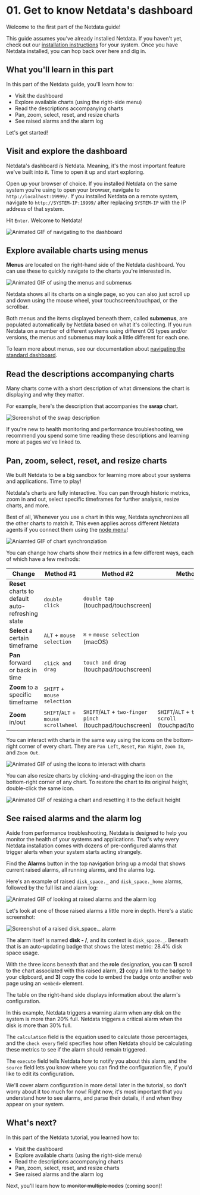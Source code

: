 # 01. Get to know Netdata's dashboard

Welcome to the first part of the Netdata guide!

This guide assumes you've already installed Netdata. If you haven't yet, check
out our [installation instructions](../../packaging/installer) for your system.
Once you have Netdata installed, you can hop back over here and dig in.

## What you'll learn in this part

In this part of the Netdata guide, you'll learn how to:

-   Visit the dashboard
-   Explore available charts (using the right-side menu)
-   Read the descriptions accompanying charts
-   Pan, zoom, select, reset, and resize charts
-   See raised alarms and the alarm log

Let's get started!

## Visit and explore the dashboard

Netdata's dashboard _is_ Netdata. Meaning, it's the most important feature we've
built into it. Time to open it up and start exploring.

Open up your browser of choice. If you installed Netdata on the same system
you're using to open your browser, navigate to `http://localhost:19999/`. If you
installed Netdata on a remote system, navigate to `http://SYSTEM-IP:19999/`
after replacing `SYSTEM-IP` with the IP address of that system.

Hit `Enter`. Welcome to Netdata!

![Animated GIF of navigating to the dashboard](https://user-images.githubusercontent.com/1153921/63463901-fcb9c800-c412-11e9-8f67-8fe182e8b0d2.gif)

## Explore available charts using menus

**Menus** are located on the right-hand side of the Netdata dashboard. You can
use these to quickly navigate to the charts you're interested in.

![Animated GIF of using the menus and submenus](https://user-images.githubusercontent.com/1153921/63464031-3ee30980-c413-11e9-886a-44594f60e0a9.gif)

Netdata shows all its charts on a single page, so you can also just scroll up
and down using the mouse wheel, your touchscreen/touchpad, or the scrollbar.

Both menus and the items displayed beneath them, called **submenus**, are
populated automatically by Netdata based on what it's collecting. If you run
Netdata on a number of different systems using different OS types and/or
versions, the menus and submenus may look a little different for each one.

To learn more about menus, see our documentation about [navigating the standard
dashboard](../../web/gui/README.md#menus).

## Read the descriptions accompanying charts

Many charts come with a short description of what dimensions the chart is
displaying and why they matter.

For example, here's the description that accompanies the **swap** chart.

![Screenshot of the swap description](https://user-images.githubusercontent.com/1153921/63452078-477b1600-c3fa-11e9-836b-2fc90fba8b4b.png)

If you're new to health monitoring and performance troubleshooting, we recommend
you spend some time reading these descriptions and learning more at pages we've
linked to.

## Pan, zoom, select, reset, and resize charts

We built Netdata to be a big sandbox for learning more about your systems and
applications. Time to play!

Netdata's charts are fully interactive. You can pan through historic metrics,
zoom in and out, select specific timeframes for further analysis, resize charts,
and more.

Best of all, Whenever you use a chart in this way, Netdata synchronizes all the
other charts to match it. This even applies across different Netdata agents if
you connect them using the [node menu](../../registry)!

![Aniamted GIF of chart synchronziation](https://user-images.githubusercontent.com/1153921/63464271-c03a9c00-c413-11e9-971d-245238926193.gif)

You can change how charts show their metrics in a few different ways, each of
which have a few methods:

| Change                                            | Method #1                           | Method #2                                                 | Method #3                                                  |
| ------------------------------------------------- | ----------------------------------- | --------------------------------------------------------- | ---------------------------------------------------------- |
| **Reset** charts to default auto-refreshing state | `double click`                      | `double tap` (touchpad/touchscreen)                       |                                                            |
| **Select** a certain timeframe                    | `ALT` + `mouse selection`           | `⌘` + `mouse selection` (macOS)                           |                                                            |
| **Pan** forward or back in time                   | `click and drag`                    | `touch and drag` (touchpad/touchscreen)                   |                                                            |
| **Zoom** to a specific timeframe                  | `SHIFT` + `mouse selection`         |                                                           |                                                            |
| **Zoom** in/out                                   | `SHIFT`/`ALT` + `mouse scrollwheel` | `SHIFT`/`ALT` + `two-finger pinch` (touchpad/touchscreen) | `SHIFT`/`ALT` + `two-finger scroll` (touchpad/touchscreen) |

You can interact with charts in the same way using the icons on the bottom-right
corner of every chart. They are `Pan Left`, `Reset`, `Pan Right`, `Zoom In`, and
`Zoom Out`.

![Animated GIF of using the icons to interact with charts](https://user-images.githubusercontent.com/1153921/63464357-f841df00-c413-11e9-9b0e-c4d408bb990d.gif)

You can also resize charts by clicking-and-dragging the icon on the bottom-right
corner of any chart. To restore the chart to its original height, double-click
the same icon.

![Animated GIF of resizing a chart and resetting it to the default height](https://user-images.githubusercontent.com/1153921/63464474-32ab7c00-c414-11e9-90c7-c2709f6f5e03.gif)

## See raised alarms and the alarm log

Aside from performance troubleshooting, Netdata is designed to help you monitor
the health of your systems and applications. That's why every Netdata
installation comes with dozens of pre-configured alarms that trigger alerts when
your system starts acting strangely.

Find the **Alarms** button in the top navigation bring up a modal that shows
current raised alarms, all running alarms, and the alarms log.

Here's an example of raised `disk_space._` and `disk_space._home` alarms,
followed by the full list and alarm log:

![Animated GIF of looking at raised alarms and the alarm log](https://user-images.githubusercontent.com/1153921/63468773-85d5fc80-c41d-11e9-8ef9-51bee0f91332.gif)

Let's look at one of those raised alarms a little more in depth. Here's a static screenshot:

![Screenshot of a raised disk_space._ alarm](https://user-images.githubusercontent.com/1153921/63468853-af8f2380-c41d-11e9-9cec-1b0cac5d5549.png)

The alarm itself is named **disk - /**, and its context is
`disk_space._`. Beneath that is an auto-updating badge that shows the latest
metric: 28.4% disk space usage.

With the three icons beneath that and the **role** designation, you can **1)**
scroll to the chart associated with this raised alarm, **2)** copy a link to the
badge to your clipboard, and **3)** copy the code to embed the badge onto
another web page using an `<embed>` element.

The table on the right-hand side displays information about the alarm's
configuration.

In this example, Netdata triggers a warning alarm when any disk on the system is
more than 20% full. Netdata triggers a critical alarm when the disk is more than
30% full.

The `calculation` field is the equation used to calculate those percentages, and
the `check every` field specifies how often Netdata should be calculating these
metrics to see if the alarm should remain triggered.

The `execute` field tells Netdata how to notify you about this alarm, and the
`source` field lets you know where you can find the configuration file, if you'd
like to edit its configuration.

We'll cover alarm configuration in more detail later in the tutorial, so don't
worry about it too much for now! Right now, it's most important that you
understand how to see alarms, and parse their details, if and when they appear
on your system.

## What's next?

In this part of the Netdata tutorial, you learned how to:

-   Visit the dashboard
-   Explore available charts (using the right-side menu)
-   Read the descriptions accompanying charts
-   Pan, zoom, select, reset, and resize charts
-   See raised alarms and the alarm log

Next, you'll learn how to <strike>monitor multiple nodes</strike> (coming soon)!
